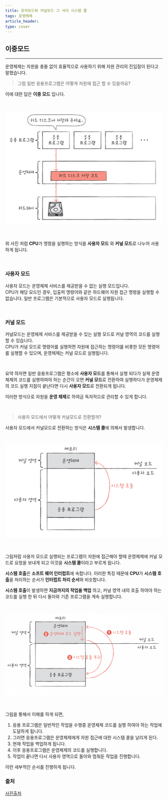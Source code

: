 ```yaml
---
title: 유저모드와 커널모드 그 사이 시스템 콜
tags: 운영체제
article_header:
type: cover
---
```



## 이중모드

---

운영체제는 자원을 충돌 없이 효율적으로 사용하기 위해 자원 관리의 진입점이 된다고 말했습니다.

> 그럼 일반 응용프로그램은 어떻게 자원에 접근 할 수 있을까요?

이에 대한 답은 **이중 모드** 입니다.

<br>

![](https://raw.githubusercontent.com/jickDo/picture/master/OS/study/cp1/3/dual_mode.png)

<br>

위 사진 처럼 **CPU**가 명령을 실행하는 방식을 **사용자 모드** 와 **커널 모드**로 나누어 사용하게 됩니다.

<br>

### 사용자 모드

사용자 모드는 운영체제 서비스를 제공받을 수 없는 실행 모드입니다.
</br> CPU가 해당 모드인 경우, 입출력 명령어와 같은 하드웨어 자원 접근 명령을 실행할 수 없습니다. 일반 프로그램은 기본적으로 사용자 모드로 실행됩니다.

<br>

### 커널 모드
커널모드는 운영체제 서비스를 제공받을 수 있는 실행 모드로 커널 영역의 코드를 실행할 수 있습니다.
</br> CPU가 커널 모드로 명령어를 실행하면 자원에 접근하는 명령어를 비롯한 모든 명령어를 실행할 수 있으며, 운영체제는 커널 모드로 실행됩니다.

<br>

요약 하자면 일반 응용프로그램은 평소에 **사용자 모드**를 통해서 실행 되다가 실제 운영체제의 코드를 실행하여야 하는 순간이 오면 **커널 모드**로 전환하여 실행하다가
운영체제의 코드 실행 지점이 끝난다면 다시 **사용자 모드**로 전환되게 됩니다.

이러한 방식으로 자원을 **운영 체제**로 하여금 독자적으로 관리할 수 있게 합니다.

<br>

> 사용자 모드에서 어떻게 커널모드로 전환할까?

사용자 모드에서 커널모드로 전환하는 방식은 **시스템 콜**에 의해서 발생합니다.

<br>

![](https://raw.githubusercontent.com/jickDo/picture/master/OS/study/cp1/3/system_call.png)

<br>

그림처럼 사용자 모드로 실행되는 프로그램이 자원에 접근해야 할때 운영체제에 커널 모드로 요청을 보내게 되고 이것을 **시스템 콜**이라고 부르게 됩니다.

**시스템 호출**은 **소프트 웨어 인터럽트**에 속합니다. 이러한 특징 때문에 **CPU**가 **시스템 호출**을 처리하는 순서가 **인터럽트 처리 순서**와 비슷합니다.

**시스템 호출**이 발생하면 **지금까지의 작업을 백업** 하고, 커널 영역 내의 호출 하여야 하는 코드를 실행 한 뒤 다시 돌아와 기존 프로그램을 계속 실행합니다.

<br>

![](https://raw.githubusercontent.com/jickDo/picture/master/OS/study/cp1/3/system_call_method.png)

<br>

그림을 통해서 이해를 하게 되면,

1. 응용 프로그램은 일반적인 작업을 수행중 운영체제 코드를 실행 하여야 하는 작업에 도달하게 됩니다.
2. 그러면 응용프로그램은 운영체제에게 자원 접근에 대한 시스템 콜을 날리게 된다.
3. 현재 작업을 백업하게 됩니다.
4. 이후 응용프로그램은 운영체제의 코드를 실행합니다.
5. 작업이 끝나면 다시 사용자 영역으로 돌아와 멈춰둔 작업을 진행합니다.

이런 세부적인 순서를 진행하게 됩니다.

### 출처
[사진출처](https://hongong.hanbit.co.kr/%EC%9A%B4%EC%98%81%EC%B2%B4%EC%A0%9C%EB%9E%80-%EC%BB%A4%EB%84%90%EC%9D%98-%EA%B0%9C%EB%85%90-%EC%9D%91%EC%9A%A9-%ED%94%84%EB%A1%9C%EA%B7%B8%EB%9E%A8-%EC%8B%A4%ED%96%89%EC%9D%84-%EC%9C%84%ED%95%9C/)

<br>
<br>
<br>
